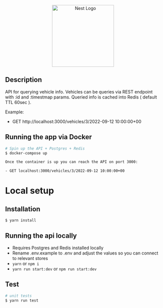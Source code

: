 <p align="center">
  <a href="http://nestjs.com/" target="blank"><img src="https://nestjs.com/img/logo-small.svg" width="200" alt="Nest Logo" /></a>
</p>


## Description

API for querying vehicle info. Vehicles can be queries via REST endpoint with :id and :timestmap params. Queried info is cached into Redis ( default TTL 60sec ).

Example:
- GET http://localhost:3000/vehicles/3/2022-09-12 10:00:00+00


## Running the app via Docker

```bash
# Spin up the API + Postgres + Redis
$ docker-compose up

Once the container is up you can reach the API on port 3000:

- GET localhost:3000/vehicles/3/2022-09-12 10:00:00+00
```

# Local setup

## Installation

```bash
$ yarn install
```
## Running the api locally

- Requires Postgres and Redis installed locally
- Rename .env.example to .env and adjust the values so you can connect to relevant stores
- `yarn` or `npm i`
- `yarn run start:dev` or `npm run start:dev`

## Test

```bash
# unit tests
$ yarn run test
```